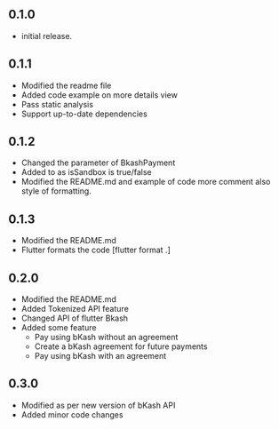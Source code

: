 ## 0.1.0
* initial release.

## 0.1.1
* Modified the readme file
* Added code example on more details view
* Pass static analysis
* Support up-to-date dependencies

## 0.1.2
* Changed the parameter of BkashPayment
* Added to as isSandbox is true/false
* Modified the README.md and example of code more comment also style of formatting. 

## 0.1.3
* Modified the README.md
* Flutter formats the code [flutter format .]

## 0.2.0
* Modified the README.md
* Added Tokenized API feature
* Changed API of flutter Bkash
* Added some feature
  * Pay using bKash without an agreement
  * Create a bKash agreement for future payments
  * Pay using bKash with an agreement

## 0.3.0
* Modified as per new version of bKash API
* Added minor code changes
